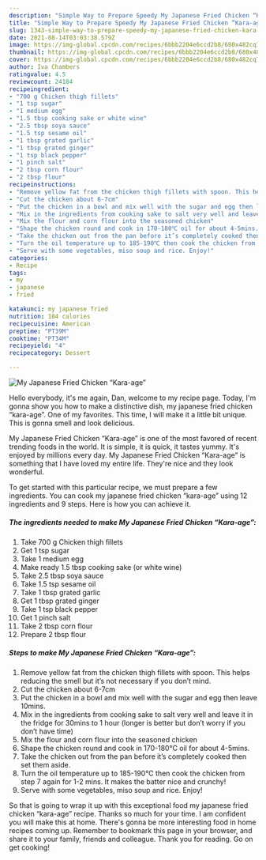```yaml
---
description: "Simple Way to Prepare Speedy My Japanese Fried Chicken “Kara-age”"
title: "Simple Way to Prepare Speedy My Japanese Fried Chicken “Kara-age”"
slug: 1343-simple-way-to-prepare-speedy-my-japanese-fried-chicken-kara-age
date: 2021-08-14T03:03:38.579Z
image: https://img-global.cpcdn.com/recipes/6bbb2204e6ccd2b8/680x482cq70/my-japanese-fried-chicken-kara-age-recipe-main-photo.jpg
thumbnail: https://img-global.cpcdn.com/recipes/6bbb2204e6ccd2b8/680x482cq70/my-japanese-fried-chicken-kara-age-recipe-main-photo.jpg
cover: https://img-global.cpcdn.com/recipes/6bbb2204e6ccd2b8/680x482cq70/my-japanese-fried-chicken-kara-age-recipe-main-photo.jpg
author: Iva Chambers
ratingvalue: 4.5
reviewcount: 24184
recipeingredient:
- "700 g Chicken thigh fillets"
- "1 tsp sugar"
- "1 medium egg"
- "1.5 tbsp cooking sake or white wine"
- "2.5 tbsp soya sauce"
- "1.5 tsp sesame oil"
- "1 tbsp grated garlic"
- "1 tbsp grated ginger"
- "1 tsp black pepper"
- "1 pinch salt"
- "2 tbsp corn flour"
- "2 tbsp flour"
recipeinstructions:
- "Remove yellow fat from the chicken thigh fillets with spoon. This helps reducing the smell but it’s not necessary if you don’t mind."
- "Cut the chicken about 6-7cm"
- "Put the chicken in a bowl and mix well with the sugar and egg then leave 10mins."
- "Mix in the ingredients from cooking sake to salt very well and leave it in the fridge for 30mins to 1 hour (longer is better but don’t worry if you don’t have time)"
- "Mix the flour and corn flour into the seasoned chicken"
- "Shape the chicken round and cook in 170-180℃ oil for about 4-5mins."
- "Take the chicken out from the pan before it’s completely cooked then set them aside."
- "Turn the oil temperature up to 185-190℃ then cook the chicken from step 7 again for 1-2 mins. It makes the batter nice and crunchy!"
- "Serve with some vegetables, miso soup and rice. Enjoy!"
categories:
- Recipe
tags:
- my
- japanese
- fried

katakunci: my japanese fried 
nutrition: 184 calories
recipecuisine: American
preptime: "PT39M"
cooktime: "PT34M"
recipeyield: "4"
recipecategory: Dessert

---
```



![My Japanese Fried Chicken “Kara-age”](https://img-global.cpcdn.com/recipes/6bbb2204e6ccd2b8/680x482cq70/my-japanese-fried-chicken-kara-age-recipe-main-photo.jpg)

Hello everybody, it's me again, Dan, welcome to my recipe page. Today, I'm gonna show you how to make a distinctive dish, my japanese fried chicken “kara-age”. One of my favorites. This time, I will make it a little bit unique. This is gonna smell and look delicious.

My Japanese Fried Chicken “Kara-age” is one of the most favored of recent trending foods in the world. It is simple, it is quick, it tastes yummy. It's enjoyed by millions every day. My Japanese Fried Chicken “Kara-age” is something that I have loved my entire life. They're nice and they look wonderful.




To get started with this particular recipe, we must prepare a few ingredients. You can cook my japanese fried chicken “kara-age” using 12 ingredients and 9 steps. Here is how you can achieve it.

<!--inarticleads1-->

##### The ingredients needed to make My Japanese Fried Chicken “Kara-age”:

1. Take 700 g Chicken thigh fillets
1. Get 1 tsp sugar
1. Take 1 medium egg
1. Make ready 1.5 tbsp cooking sake (or white wine)
1. Take 2.5 tbsp soya sauce
1. Take 1.5 tsp sesame oil
1. Take 1 tbsp grated garlic
1. Get 1 tbsp grated ginger
1. Take 1 tsp black pepper
1. Get 1 pinch salt
1. Take 2 tbsp corn flour
1. Prepare 2 tbsp flour




<!--inarticleads2-->

##### Steps to make My Japanese Fried Chicken “Kara-age”:

1. Remove yellow fat from the chicken thigh fillets with spoon. This helps reducing the smell but it’s not necessary if you don’t mind.
1. Cut the chicken about 6-7cm
1. Put the chicken in a bowl and mix well with the sugar and egg then leave 10mins.
1. Mix in the ingredients from cooking sake to salt very well and leave it in the fridge for 30mins to 1 hour (longer is better but don’t worry if you don’t have time)
1. Mix the flour and corn flour into the seasoned chicken
1. Shape the chicken round and cook in 170-180℃ oil for about 4-5mins.
1. Take the chicken out from the pan before it’s completely cooked then set them aside.
1. Turn the oil temperature up to 185-190℃ then cook the chicken from step 7 again for 1-2 mins. It makes the batter nice and crunchy!
1. Serve with some vegetables, miso soup and rice. Enjoy!




So that is going to wrap it up with this exceptional food my japanese fried chicken “kara-age” recipe. Thanks so much for your time. I am confident you will make this at home. There's gonna be more interesting food in home recipes coming up. Remember to bookmark this page in your browser, and share it to your family, friends and colleague. Thank you for reading. Go on get cooking!
